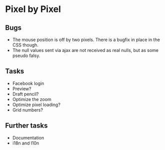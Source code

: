 Pixel by Pixel
==============

Bugs
----
* The mouse position is off by two pixels. There is a bugfix in place in the CSS though.
* The null values sent via ajax are not received as real nulls, but as some pseudo falsy.

Tasks
-----
* Facebook login
* Preview?
* Draft pencil?
* Optimize the zoom
* Optimize pixel loading?
* Grid numbers?

Further tasks
-------------
* Documentation
* i18n and l10n